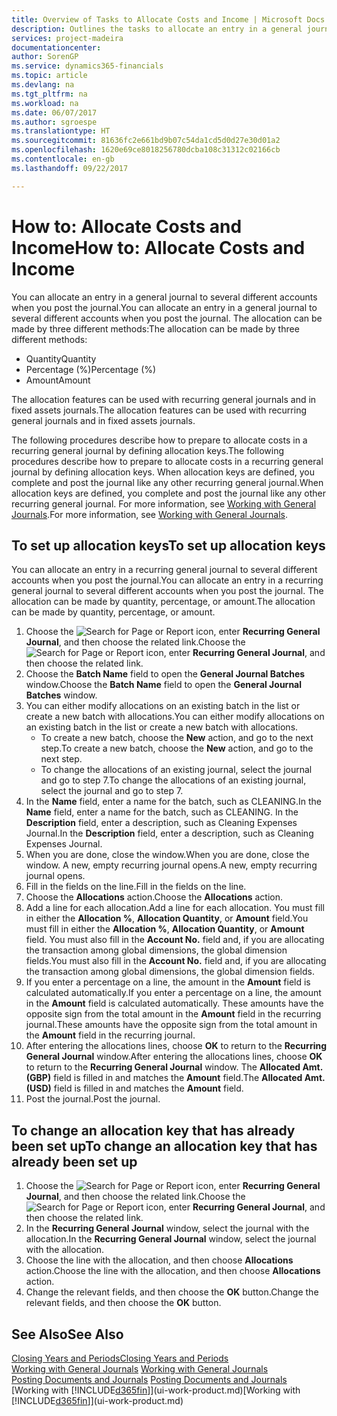 ```yaml
---
title: Overview of Tasks to Allocate Costs and Income | Microsoft Docs
description: Outlines the tasks to allocate an entry in a general journal to several different accounts when you post the journal.
services: project-madeira
documentationcenter: 
author: SorenGP
ms.service: dynamics365-financials
ms.topic: article
ms.devlang: na
ms.tgt_pltfrm: na
ms.workload: na
ms.date: 06/07/2017
ms.author: sgroespe
ms.translationtype: HT
ms.sourcegitcommit: 81636fc2e661bd9b07c54da1cd5d0d27e30d01a2
ms.openlocfilehash: 1620e69ce8018256780dcba108c31312c02166cb
ms.contentlocale: en-gb
ms.lasthandoff: 09/22/2017

---
```

# <a name="how-to-allocate-costs-and-income"></a><span data-ttu-id="76181-103">How to: Allocate Costs and Income</span><span class="sxs-lookup"><span data-stu-id="76181-103">How to: Allocate Costs and Income</span></span>
<span data-ttu-id="76181-104">You can allocate an entry in a general journal to several different accounts when you post the journal.</span><span class="sxs-lookup"><span data-stu-id="76181-104">You can allocate an entry in a general journal to several different accounts when you post the journal.</span></span> <span data-ttu-id="76181-105">The allocation can be made by three different methods:</span><span class="sxs-lookup"><span data-stu-id="76181-105">The allocation can be made by three different methods:</span></span>

* <span data-ttu-id="76181-106">Quantity</span><span class="sxs-lookup"><span data-stu-id="76181-106">Quantity</span></span>
* <span data-ttu-id="76181-107">Percentage (%)</span><span class="sxs-lookup"><span data-stu-id="76181-107">Percentage (%)</span></span>
* <span data-ttu-id="76181-108">Amount</span><span class="sxs-lookup"><span data-stu-id="76181-108">Amount</span></span>

<span data-ttu-id="76181-109">The allocation features can be used with recurring general journals and in fixed assets journals.</span><span class="sxs-lookup"><span data-stu-id="76181-109">The allocation features can be used with recurring general journals and in fixed assets journals.</span></span>
<!--You can also distribute the cost or revenue of a line to an intercompany partner when you post a sales or purchase document. When you post the document, a line will be posted in your general journal, and a corresponding line will be created in the intercompany outbox.-->

<span data-ttu-id="76181-110">The following procedures describe how to prepare to allocate costs in a recurring general journal by defining allocation keys.</span><span class="sxs-lookup"><span data-stu-id="76181-110">The following procedures describe how to prepare to allocate costs in a recurring general journal by defining allocation keys.</span></span> <span data-ttu-id="76181-111">When allocation keys are defined, you complete and post the journal like any other recurring general journal.</span><span class="sxs-lookup"><span data-stu-id="76181-111">When allocation keys are defined, you complete and post the journal like any other recurring general journal.</span></span> <span data-ttu-id="76181-112">For more information, see [Working with General Journals](ui-work-general-journals.md).</span><span class="sxs-lookup"><span data-stu-id="76181-112">For more information, see [Working with General Journals](ui-work-general-journals.md).</span></span>

## <a name="to-set-up-allocation-keys"></a><span data-ttu-id="76181-113">To set up allocation keys</span><span class="sxs-lookup"><span data-stu-id="76181-113">To set up allocation keys</span></span>
<span data-ttu-id="76181-114">You can allocate an entry in a recurring general journal to several different accounts when you post the journal.</span><span class="sxs-lookup"><span data-stu-id="76181-114">You can allocate an entry in a recurring general journal to several different accounts when you post the journal.</span></span> <span data-ttu-id="76181-115">The allocation can be made by quantity, percentage, or amount.</span><span class="sxs-lookup"><span data-stu-id="76181-115">The allocation can be made by quantity, percentage, or amount.</span></span>
1. <span data-ttu-id="76181-116">Choose the ![Search for Page or Report](media/ui-search/search_small.png "Search for Page or Report icon") icon, enter **Recurring General Journal**, and then choose the related link.</span><span class="sxs-lookup"><span data-stu-id="76181-116">Choose the ![Search for Page or Report](media/ui-search/search_small.png "Search for Page or Report icon") icon, enter **Recurring General Journal**, and then choose the related link.</span></span>
2. <span data-ttu-id="76181-117">Choose the **Batch Name** field to open the **General Journal Batches** window.</span><span class="sxs-lookup"><span data-stu-id="76181-117">Choose the **Batch Name** field to open the **General Journal Batches** window.</span></span>
3. <span data-ttu-id="76181-118">You can either modify allocations on an existing batch in the list or create a new batch with allocations.</span><span class="sxs-lookup"><span data-stu-id="76181-118">You can either modify allocations on an existing batch in the list or create a new batch with allocations.</span></span>
   * <span data-ttu-id="76181-119">To create a new batch, choose the **New** action, and go to the next step.</span><span class="sxs-lookup"><span data-stu-id="76181-119">To create a new batch, choose the **New** action, and go to the next step.</span></span>
   * <span data-ttu-id="76181-120">To change the allocations of an existing journal, select the journal and go to step 7.</span><span class="sxs-lookup"><span data-stu-id="76181-120">To change the allocations of an existing journal, select the journal and go to step 7.</span></span>    
4. <span data-ttu-id="76181-121">In the **Name** field, enter a name for the batch, such as CLEANING.</span><span class="sxs-lookup"><span data-stu-id="76181-121">In the **Name** field, enter a name for the batch, such as CLEANING.</span></span> <span data-ttu-id="76181-122">In the **Description** field, enter a description, such as Cleaning Expenses Journal.</span><span class="sxs-lookup"><span data-stu-id="76181-122">In the **Description** field, enter a description, such as Cleaning Expenses Journal.</span></span>
5. <span data-ttu-id="76181-123">When you are done, close the window.</span><span class="sxs-lookup"><span data-stu-id="76181-123">When you are done, close the window.</span></span> <span data-ttu-id="76181-124">A new, empty recurring journal opens.</span><span class="sxs-lookup"><span data-stu-id="76181-124">A new, empty recurring journal opens.</span></span>
6. <span data-ttu-id="76181-125">Fill in the fields on the line.</span><span class="sxs-lookup"><span data-stu-id="76181-125">Fill in the fields on the line.</span></span>
7. <span data-ttu-id="76181-126">Choose the **Allocations** action.</span><span class="sxs-lookup"><span data-stu-id="76181-126">Choose the **Allocations** action.</span></span>
8. <span data-ttu-id="76181-127">Add a line for each allocation.</span><span class="sxs-lookup"><span data-stu-id="76181-127">Add a line for each allocation.</span></span> <span data-ttu-id="76181-128">You must fill in either the **Allocation %**, **Allocation Quantity**, or **Amount** field.</span><span class="sxs-lookup"><span data-stu-id="76181-128">You must fill in either the **Allocation %**, **Allocation Quantity**, or **Amount** field.</span></span> <span data-ttu-id="76181-129">You must also fill in the **Account No.** field and, if you are allocating the transaction among global dimensions, the global dimension fields.</span><span class="sxs-lookup"><span data-stu-id="76181-129">You must also fill in the **Account No.** field and, if you are allocating the transaction among global dimensions, the global dimension fields.</span></span>
9. <span data-ttu-id="76181-130">If you enter a percentage on a line, the amount in the **Amount** field is calculated automatically.</span><span class="sxs-lookup"><span data-stu-id="76181-130">If you enter a percentage on a line, the amount in the **Amount** field is calculated automatically.</span></span> <span data-ttu-id="76181-131">These amounts have the opposite sign from the total amount in the **Amount** field in the recurring journal.</span><span class="sxs-lookup"><span data-stu-id="76181-131">These amounts have the opposite sign from the total amount in the **Amount** field in the recurring journal.</span></span>
10. <span data-ttu-id="76181-132">After entering the allocations lines, choose **OK** to return to the **Recurring General Journal** window.</span><span class="sxs-lookup"><span data-stu-id="76181-132">After entering the allocations lines, choose **OK** to return to the **Recurring General Journal** window.</span></span> <span data-ttu-id="76181-133">The **Allocated Amt. (GBP)** field is filled in and matches the **Amount** field.</span><span class="sxs-lookup"><span data-stu-id="76181-133">The **Allocated Amt. (USD)** field is filled in and matches the **Amount** field.</span></span>
11. <span data-ttu-id="76181-134">Post the journal.</span><span class="sxs-lookup"><span data-stu-id="76181-134">Post the journal.</span></span>

## <a name="to-change-an-allocation-key-that-has-already-been-set-up"></a><span data-ttu-id="76181-135">To change an allocation key that has already been set up</span><span class="sxs-lookup"><span data-stu-id="76181-135">To change an allocation key that has already been set up</span></span>
1. <span data-ttu-id="76181-136">Choose the ![Search for Page or Report](media/ui-search/search_small.png "Search for Page or Report icon") icon, enter **Recurring General Journal**, and then choose the related link.</span><span class="sxs-lookup"><span data-stu-id="76181-136">Choose the ![Search for Page or Report](media/ui-search/search_small.png "Search for Page or Report icon") icon, enter **Recurring General Journal**, and then choose the related link.</span></span>
2. <span data-ttu-id="76181-137">In the **Recurring General Journal** window, select the journal with the allocation.</span><span class="sxs-lookup"><span data-stu-id="76181-137">In the **Recurring General Journal** window, select the journal with the allocation.</span></span>
3. <span data-ttu-id="76181-138">Choose the line with the allocation, and then choose **Allocations** action.</span><span class="sxs-lookup"><span data-stu-id="76181-138">Choose the line with the allocation, and then choose **Allocations** action.</span></span>
4. <span data-ttu-id="76181-139">Change the relevant fields, and then choose the **OK** button.</span><span class="sxs-lookup"><span data-stu-id="76181-139">Change the relevant fields, and then choose the **OK** button.</span></span>

## <a name="see-also"></a><span data-ttu-id="76181-140">See Also</span><span class="sxs-lookup"><span data-stu-id="76181-140">See Also</span></span>
[<span data-ttu-id="76181-141">Closing Years and Periods</span><span class="sxs-lookup"><span data-stu-id="76181-141">Closing Years and Periods</span></span>](year-close-years-periods.md)  
<span data-ttu-id="76181-142">[Working with General Journals](ui-work-general-journals.md)  </span><span class="sxs-lookup"><span data-stu-id="76181-142">[Working with General Journals](ui-work-general-journals.md)  </span></span>  
<span data-ttu-id="76181-143">[Posting Documents and Journals](ui-post-documents-journals.md)  </span><span class="sxs-lookup"><span data-stu-id="76181-143">[Posting Documents and Journals](ui-post-documents-journals.md)  </span></span>  
<span data-ttu-id="76181-144">[Working with [!INCLUDE[d365fin](includes/d365fin_md.md)]](ui-work-product.md)</span><span class="sxs-lookup"><span data-stu-id="76181-144">[Working with [!INCLUDE[d365fin](includes/d365fin_md.md)]](ui-work-product.md)</span></span>


